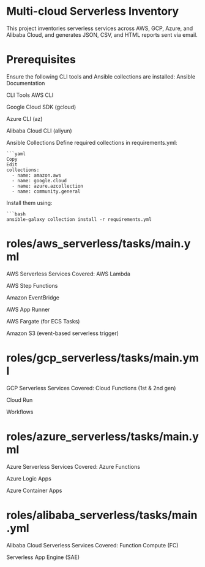 # Multi-cloud Serverless Inventory
This project inventories serverless services across AWS, GCP, Azure, and Alibaba Cloud, and generates JSON, CSV, and HTML reports sent via email.


# Prerequisites
Ensure the following CLI tools and Ansible collections are installed:
Ansible Documentation

CLI Tools
AWS CLI

Google Cloud SDK (gcloud)

Azure CLI (az)

Alibaba Cloud CLI (aliyun)

Ansible Collections
Define required collections in requirements.yml:
```
```yaml
Copy
Edit
collections:
  - name: amazon.aws
  - name: google.cloud
  - name: azure.azcollection
  - name: community.general
```
Install them using:
```
```bash
ansible-galaxy collection install -r requirements.yml
```

# roles/aws_serverless/tasks/main.yml
AWS Serverless Services Covered:
AWS Lambda

AWS Step Functions

Amazon EventBridge

AWS App Runner

AWS Fargate (for ECS Tasks)

Amazon S3 (event-based serverless trigger)

# roles/gcp_serverless/tasks/main.yml
GCP Serverless Services Covered:
Cloud Functions (1st & 2nd gen)

Cloud Run

Workflows

# roles/azure_serverless/tasks/main.yml
Azure Serverless Services Covered:
Azure Functions

Azure Logic Apps

Azure Container Apps

# roles/alibaba_serverless/tasks/main.yml
Alibaba Cloud Serverless Services Covered:
Function Compute (FC)

Serverless App Engine (SAE)
